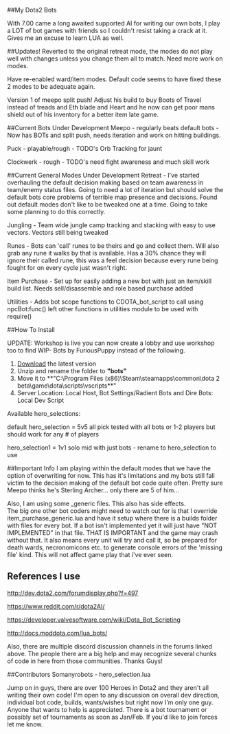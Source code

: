 ##My Dota2 Bots

With 7.00 came a long awaited supported AI for writing our own bots, I play a LOT of bot games with friends so I couldn't resist taking a crack at it.  Gives me an excuse to learn LUA as well.

##Updates!
Reverted to the original retreat mode,  the modes do not play well with changes unless you change them all to match.  Need more work on modes.

Have re-enabled ward/item modes.  Default code seems to have fixed these 2 modes to be adequate again.

Version 1 of meepo split push!  Adjust his build to buy Boots of Travel instead of treads and Eth blade and Heart and he now can get poor mans shield out of his inventory for a better item late game.

##Current Bots Under Development
Meepo - regularly beats default bots - Now has BOTs and split push, needs iteration and work on hitting buildings.

Puck - playable/rough - TODO's Orb Tracking for jaunt

Clockwerk - rough - TODO's need fight awareness and much skill work

##Current General Modes Under Development
Retreat - I've started overhauling the default decision making based on team awareness in team/enemy status files.  Going to need a lot of iteration but should solve the default bots core problems of terrible map presence and decisions.  Found out default modes don't like to be tweaked one at a time.  Going to take some planning to do this correctly.

Jungling - Team wide jungle camp tracking and stacking with easy to use vectors.  Vectors still being tweaked

Runes - Bots can 'call' runes to be theirs and go and collect them.  Will also grab any rune it walks by that is available. Has a 30% chance they will ignore their called rune, this was a feel decision because every rune being fought for on every cycle just wasn't right. 

Item Purchase - Set up for easily adding a new bot with just an item/skill build list.  Needs sell/disassemble and role based purchase added

Utilities - Adds bot scope functions to CDOTA_bot_script to call using npcBot:func() left other functions in utilities module to be used with require()

##How To Install

UPDATE: Workshop is live you can now create a lobby and use workshop too to find WIP- Bots by FuriousPuppy instead of the following.

1. [Download](https://github.com/furiouspuppy/Dota2_Bots/archive/master.zip) the latest version
2. Unzip and rename the folder to **"bots"**
3. Move it to **"C:\Program Files (x86)\Steam\steamapps\common\dota 2 beta\game\dota\scripts\vscripts\**"
4. Server Location: Local Host, Bot Settings/Radient Bots and Dire Bots: Local Dev Script

Available hero_selections:

default hero_selection = 5v5 all pick tested with all bots or 1-2 players but should work for any # of players

hero_selection1 = 1v1 solo mid with just bots - rename to hero_selection to use


##Important Info
I am playing within the default modes that we have the option of overwriting for now.  This has it's limitations and my bots still fall victim to the decision making of the default bot code quite often.  Pretty sure Meepo thinks he's Sterling Archer... only there are 5 of him... 

Also, I am using some _generic files.  This also has side effects.  
The big one other bot coders might need to watch out for is that I override item_purchase_generic.lua and have it setup where there is a builds folder with files for every bot.  If a bot isn't implemented yet it will just have "NOT IMPLEMENTED" in that file.  THAT IS IMPORTANT and the game may crash without that.  It also means every unit will try and call it, so be prepared for death wards, necronomicons etc. to generate console errors of the 'missing file' kind.  This will not affect game play that i've ever seen.


## References I use
http://dev.dota2.com/forumdisplay.php?f=497

https://www.reddit.com/r/dota2AI/ 

https://developer.valvesoftware.com/wiki/Dota_Bot_Scripting

http://docs.moddota.com/lua_bots/

Also, there are multiple discord discussion channels in the forums linked above.  The people there are a big help and may recognize several chunks of code in here from those communities.  Thanks Guys!

##Contributors
Somanyrobots -  hero_selection.lua

Jump on in guys, there are over 100 Heroes in Dota2 and they aren't all writing their own code!  I'm open to any discussion on overall dev direction, individual bot code, builds, wants/wishes but right now I'm only one guy.  Anyone that wants to help is appreciated.  There is a bot tournament or possibly set of tournaments as soon as Jan/Feb.  If you'd like to join forces let me know.
